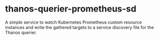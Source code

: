 # thanos-querier-prometheus-sd
A simple service to watch Kubernetes Prometheus custom resource instances and write the gathered targets to a service discovery file for the Thanos querier.
